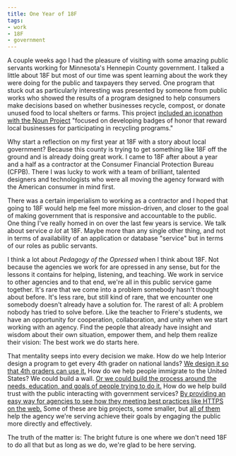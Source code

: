```yaml
---
title: One Year of 18F
tags:
- work
- 18F
- government
---
```

A couple weeks ago I had the pleasure of visiting with some amazing public servants working for Minnesota's Hennepin County government. I talked a little about 18F but most of our time was spent learning about the work they were doing for the public and taxpayers they served. One program that stuck out as particularly interesting was presented by someone from public works who showed the results of a program designed to help consumers make decisions based on whether businesses recycle, compost, or donate unused food to local shelters or farms. This project [included an iconathon with the Noun Project](http://iconathon.org/2014/06/24/icons-help-reduce-food-waste/) "focused on developing badges of honor that reward local businesses for participating in recycling programs."

Why start a reflection on my first year at 18F with a story about local government? Because this county is trying to get something like 18F off the ground and is already doing great work. I came to 18F after about a year and a half as a contractor at the Consumer Financial Protection Bureau (CFPB). There I was lucky to work with a team of brilliant, talented designers and technologists who were all moving the agency forward with the American consumer in mind first.

There was a certain imperialism to working as a contractor and I hoped that going to 18F would help me feel more mission-driven, and closer to the goal of making government that is responsive and accountable to the public. One thing I've really homed in on over the last few years is service. We talk about service _a lot_ at 18F. Maybe more than any single other thing, and not in terms of availability of an application or database "service" but in terms of our roles as public servants.

I think a lot about _Pedagogy of the Opressed_ when I think about 18F. Not because the agencies we work for are opressed in any sense, but for the lessons it contains for helping, listening, and teaching. We work in service to other agencies and to that end, we're all in this public service game together. It's rare that we come into a problem somebody hasn't thought about before. It's less rare, but still kind of rare, that we encounter one somebody doesn't already have a solution for. The rarest of all: A problem nobody has tried to solve before. Like the teacher to Friere's students, we have an opportunity for cooperation, collaboration, and unity when we start working with an agency. Find the people that already have insight and wisdom about their own situation, empower them, and help them realize their vision: The best work we do starts here.

That mentality seeps into every decision we make. How do we help Interior design a program to get every 4th grader on national lands? [We design it so that 4th graders can use it.](https://everykidinapark.gov/) How do we help people immigrate to the United States? We could build a wall. [Or we could build the process around the needs, education, and goals of people trying to do it.](https://18f.gsa.gov/dashboard/project/uscis/) How do we help build trust with the public interacting with government services? [By providing an easy way for agencies to see how they meeting best practices like HTTPS on the web.](https://18f.gsa.gov/dashboard/project/pulse/) Some of these are big projects, some smaller, but [all of them](https://18f.gsa.gov/dashboard/) help the agency we're serving achieve their goals by engaging the public more directly and effectively.

The truth of the matter is: The bright future is one where we don't need 18F to do all that but as long as we do, we're glad to be here serving.
